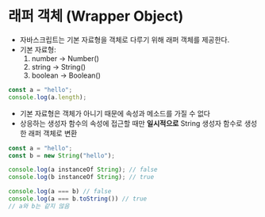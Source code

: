 # 래퍼 객체 (Wrapper Object)

- 자바스크립트는 기본 자료형을 객체로 다루기 위해 래퍼 객체를 제공한다.
- 기본 자료형:
  1. number -> Number()
  2. string -> String()
  3. boolean -> Boolean()

```js
const a = "hello";
console.log(a.length);
```

- 기본 자료형은 객체가 아니기 때문에 속성과 메소드를 가질 수 없다
- 상응하는 생성자 함수의 속성에 접근할 때만 **일시적으로** String 생성자 함수로 생성한 래퍼 객체로 변환

```js
const a = "hello";
const b = new String("hello");

console.log(a instanceOf String); // false
console.log(b instanceOf String); // true

console.log(a === b) // false
console.log(a === b.toString()) // true
// a와 b는 같지 않음
```
